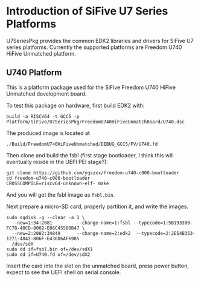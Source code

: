 # Introduction of SiFive U7 Series Platforms
U7SeriesPkg provides the common EDK2 libraries and drivers for SiFive U7 series
platforms. Currently the supported platforms are Freedom U740 HiFive Unmatched
platform.

## U740 Platform
This is a platform package used for the SiFive Freedom U740 HiFive Unmatched
development board.

To test this package on hardware, first build EDK2 with:
```
build -a RISCV64 -t GCC5 -p Platform/SiFive/U7SeriesPkg/FreedomU740HiFiveUnmatchBoard/U740.dsc
```
The produced image is located at
```
./Build/FreedomU740HiFiveUnmatched/DEBUG_GCC5/FV/U740.fd
```

Then clone and build the fsbl (first stage bootloader, I think this will
eventually reside in the UEFI PEI stage?):
```
git clone https://github.com/yqszxx/freedom-u740-c000-bootloader
cd freedom-u740-c000-bootloader
CROSSCOMPILE=riscv64-unknown-elf- make
```
And you will get the fsbl image as `fsbl.bin`.

Next prepare a micro-SD card, properly partition it, and write the images.
```
sudo sgdisk -g --clear -a 1 \
  --new=1:34:2081         --change-name=1:fsbl --typecode=1:5B193300-FC78-40CD-8002-E86C45580B47 \
  --new=2:2082:34849      --change-name=2:edk2  --typecode=2:2E54B353-1271-4842-806F-E436D6AF6985
  /dev/sdX
sudo dd if=fsbl.bin of=/dev/sdX1
sudo dd if=U740.fd of=/dev/sdX2
```

Insert the card into the slot on the unmatched board, press power button, expect
to see the UEFI shell on serial console.
